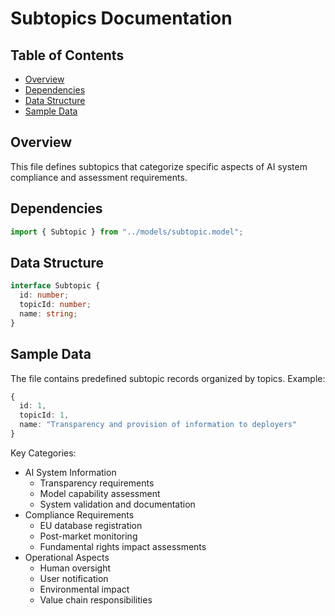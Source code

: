 # Subtopics Documentation

## Table of Contents

- [Overview](#overview)
- [Dependencies](#dependencies)
- [Data Structure](#data-structure)
- [Sample Data](#sample-data)

## Overview

This file defines subtopics that categorize specific aspects of AI system compliance and assessment requirements.

## Dependencies

```typescript
import { Subtopic } from "../models/subtopic.model";
```

## Data Structure

```typescript
interface Subtopic {
  id: number;
  topicId: number;
  name: string;
}
```

## Sample Data

The file contains predefined subtopic records organized by topics. Example:

```typescript
{
  id: 1,
  topicId: 1,
  name: "Transparency and provision of information to deployers"
}
```

Key Categories:

- AI System Information
  - Transparency requirements
  - Model capability assessment
  - System validation and documentation
- Compliance Requirements
  - EU database registration
  - Post-market monitoring
  - Fundamental rights impact assessments
- Operational Aspects
  - Human oversight
  - User notification
  - Environmental impact
  - Value chain responsibilities
